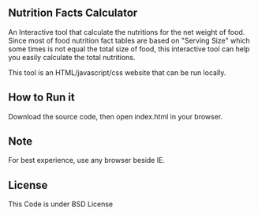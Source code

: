 ## Nutrition Facts Calculator

An Interactive tool that calculate the nutritions for the net weight of food.
Since most of food nutrition fact tables are based on "Serving Size" which some times is not equal the total size of food,
this interactive tool can help you easily calculate the total nutritions. <br/>

This tool is an HTML/javascript/css website that can be run locally. <br/>

## How to Run it

Download the source code, then open index.html in your browser.

## Note

For best experience, use any browser beside IE.

## License

This Code is under BSD License

